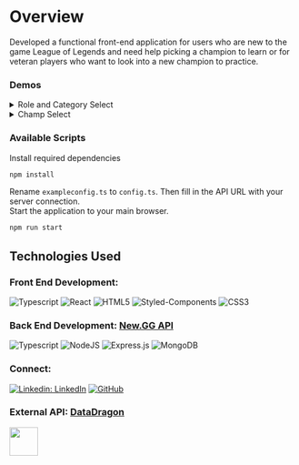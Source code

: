 # Overview

Developed a functional front-end application for users who are new to the game League of Legends and need help picking a champion to learn or for veteran players who want to look into a new champion to practice.

### Demos

<details><summary>Role and Category Select</summary>
 
Champions are sorted by roles they are usually played in and categorized by either 'Meta' or 'Thirst'. Meta champions were picked from [U.GG's](https://u.gg/lol/mid-lane-tier-list?rank=overall) S-S+ tier list (Patch 12.18, 9/27/2022). Thirst champions were picked by me 😛.
 
 ![select](https://user-images.githubusercontent.com/107714292/193191464-1ea01447-73a0-48c7-ad98-ea6f2b96e5d2.gif)

</details>

<details><summary>Champ Select</summary>

Champions are revealed by random and will refresh each time to give the player a surprise factor and more options.

![champ](https://user-images.githubusercontent.com/107714292/193191473-d3357da3-866f-48dd-b4bc-30e6580ce374.gif)

</details>

### Available Scripts

Install required dependencies
```sh
npm install
```

Rename `exampleconfig.ts` to `config.ts`. Then fill in the API URL with your server connection.\
Start the application to your main browser.
```sh
npm run start
```

## Technologies Used

### Front End Development:

![Typescript](https://img.shields.io/badge/TypeScript-007ACC?style=for-the-badge&logo=typescript&logoColor=white)
![React](https://img.shields.io/badge/react-%2320232a.svg?style=for-the-badge&logo=react&logoColor=%2361DAFB)
![HTML5](https://img.shields.io/badge/html5-%23E34F26.svg?style=for-the-badge&logo=html5&logoColor=white)
![Styled-Components](https://img.shields.io/badge/styled--components-DB7093?style=for-the-badge&logo=styled-components&logoColor=white)
![CSS3](https://img.shields.io/badge/css3-%231572B6.svg?style=for-the-badge&logo=css3&logoColor=white)

### Back End Development: [New.GG API](https://github.com/brianpham97/New.GG-Data)

![Typescript](https://img.shields.io/badge/TypeScript-007ACC?style=for-the-badge&logo=typescript&logoColor=white)
![NodeJS](https://img.shields.io/badge/node.js-6DA55F?style=for-the-badge&logo=node.js&logoColor=white)
![Express.js](https://img.shields.io/badge/express.js-%23404d59.svg?style=for-the-badge&logo=express&logoColor=%2361DAFB)
![MongoDB](https://img.shields.io/badge/MongoDB-%234ea94b.svg?style=for-the-badge&logo=mongodb&logoColor=white)

### Connect:

[![Linkedin: LinkedIn](https://img.shields.io/badge/linkedin-%230077B5.svg?style=for-the-badge&logo=linkedin&logoColor=white&link=https://www.linkedin.com/in/lbrian-phaml/)](https://www.linkedin.com/in/lbrian-phaml/)
[![GitHub](https://img.shields.io/badge/github-%23121011.svg?style=for-the-badge&logo=github&logoColor=white&link=https://github.com/brianpham97)](https://github.com/brianpham97)

### External API: [DataDragon](https://developer.riotgames.com/docs/lol)
<img src="https://user-images.githubusercontent.com/107714292/193166997-d19aff29-67e0-427e-9c1c-291d2cb89e2b.png" width="50" height="50">
